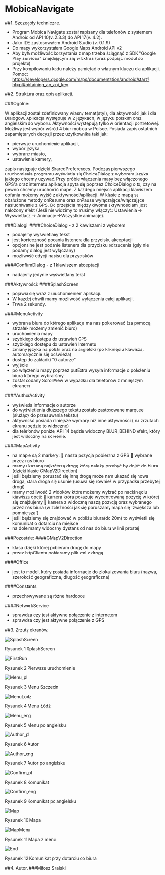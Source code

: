 MobicaNavigate
==============


##1. Szczegóły techniczne.

- Program Mobica Navigate został napisany dla telefonów z systemem Android od API 10(v. 2.3.3) do API 17(v. 4.2).
- Jako IDE zastosowałem Android Studio (v. 0.1.9) 
- Do mapy wykorzystałem Google Maps Android API v2
- Aby była możliwość korzystania z map trzeba ściągnąć z SDK "Google Play services" znajdującym się w Extras (oraz podpiąć moduł do projektu)
- Przy kompilowaniu kodu należy pamiętać o własnym kluczu dla aplikacji. Pomoc: https://developers.google.com/maps/documentation/android/start?hl=pl#obtaining_an_api_key

##2. Struktura oraz opis aplikacji.

###Ogólne:

W aplikacji został zdefiniowany własny temat(styl), dla aktywności jak i dla Dialogów. Aplikacja występuje w 2 językach, w języku polskim oraz angielskim do wyboru. Aktywności występują tylko w orientacji portretowej. Możliwy jest wybór wśród 4 biur mobica w Polsce. Posiada zapis ostatnich zapamiętanych decyzji przez użytkownika taki jak: 

-	pierwsze uruchomienie aplikacji,
-	wybór języka,
-	wybrane miasto,
-	ustawienie kamery, 

zapis następuje dzięki SharedPreferences. Podczas pierwszego uruchomienia programu wyświetla się ChoiceDialog z wyborem języka jakiego chcemy używać. Przy próbie włączenia mapy bez włączonego GPS'a oraz internetu aplikacja spyta się poprzez ChoiceDialog o to, czy na pewno chcemy uruchomić mape. Z każdego miejsca aplikacji klawiszem cofania możemy wyjść z aktywności/aplikacji. W klasie z mapą są obsłużone metody onResume oraz onPause wyłączające/włączające nasłuchiwanie z GPS. Do przejścia między dwoma aktywnościami jest nałożony efekt (Jeśli nie widzimy to musimy włączyć: Ustawienia -> Wyświetlacz -> Animacje ->Wszystkie animacje).


###Dialogi:
####ChoiceDialog -  z 2 klawiszami z wyborem
-	podajemy wyświetlany tekst
-	jest konieczność podania listenera dla przycisku akceptacji
-	opcjonalne jest podanie listenera dla przycisku odrzucenia (gdy nie podamy dialog jest wyłączany)
-	możliwość edycji napisu dla przycisków

####ConfirmDialog  - z 1 klawiszem akceptacji
-	nadajemy jedynie wyświetlany tekst

###Aktywności:
####SplashScreen 
- pojawia się wraz z uruchomieniem aplikacji. 
- W każdej chwili mamy możliwość wyłączenia całej aplikacji. 
- Trwa 2 sekundy. 

####MenuActivity 
-	wybrania biura do którego aplikacja ma nas pokierować (za pomocą strzałek możemy zmienić biuro)
-	uruchomienia mapy
-	szybkiego dostępu do ustawień GPS
-	szybkiego dostępu do ustawień Internetu
-	zmiany języka na polski oraz na angielski (po kliknięciu klawisza, automatycznie się odświeża)
-	dostęp do zakładki "O autorze"
-	wyjście
-	po włączeniu mapy poprzez putExtra wysyła informacje o położeniu biura którego wybraliśmy
-	został dodany ScrollView w wypadku dla telefonów z mniejszym ekranem

####AuthorActivity
-	wyświetla informacje o autorze
-	do wyświetlenia dłuższego tekstu zostało zastosowane marquee (służący do przesuwania tekstu)
-	aktywność posiada mniejsze wymiary niż inne aktywności ( na zrzutach ekranu będzie to widoczne)
-	dla telefonów poniżej API 14 będzie widoczny BLUR_BEHIND efekt, który jest widoczny na screenie.

####MapActivity
-	na mapie są 2 markery:
	nasza pozycja pobierana z GPS
	wybrane przez nas biuro
-	mamy ukazaną najkrótszą drogę którą należy przebyć by dojść do biura (dzięki klasie GMapV2Direction)
-	jeśli będziemy poruszać się inną drogą może nam ukazać się nowa droga, stara droga się usunie (usuwa się również w przypadku przebytej drogi)
-	mamy możliwość 2 widoków które możemy wybrać po naciśnięciu klawisza opcji:
	kamera która pokazuje wycentrowaną pozycję w której się znajdujemy
	kamera z widoczną naszą pozycją oraz wybranego przez nas biura (w zależności jak się poruszamy mapa się 'zwiększa lub pomniejsza')
-	jeśli będziemy się znajdować w pobliżu biura(do 20m) to wyświetli się komunikat o dotarciu na miejsce
-	na dole mamy widoczny dystans od nas do biura w linii prostej

###Pozostałe:
####GMapV2Direction
-	klasa dzięki której pobieram drogę do mapy
-	przez httpClienta pobieramy plik xml z drogą

####Office
-	jest to model, który posiada informacje do zlokalizowania biura (nazwa, szerokość geograficzna, długość geograficzna)

####Constants
-	przechowywane są różne hardcode

####NetworkService
-	sprawdza czy jest aktywne połączenie z internetem
-	sprawdza czy jest aktywne połączenie z GPS

##3. Zrzuty ekranów.


![SplashScreen](http://brokenworld.hostzi.com/mobicanavigate/SplashScreen.png)

Rysunek 1 SplashScreen

![FirstRun](http://brokenworld.hostzi.com/mobicanavigate/FirstRun.png)

Rysunek 2 Pierwsze uruchomienie

![Menu_pl](http://brokenworld.hostzi.com/mobicanavigate/Menu_pl.png)

Rysunek 3 Menu Szczecin

![MenuLodz](http://brokenworld.hostzi.com/mobicanavigate/MenuLodz.png)

Rysunek 4 Menu Łódź

![Menu_eng](http://brokenworld.hostzi.com/mobicanavigate/Menu_eng.png)

Rysunek 5 Menu po angielsku

![Author_pl](http://brokenworld.hostzi.com/mobicanavigate/Author_pl.png)

Rysunek 6 Autor

![Author_eng](http://brokenworld.hostzi.com/mobicanavigate/Author_eng.png)

Rysunek 7 Autor po angielsku

![Confirm_pl](http://brokenworld.hostzi.com/mobicanavigate/Confirm_pl.png)

Rysunek 8 Komunikat

![Confirm_eng](http://brokenworld.hostzi.com/mobicanavigate/Confirm_eng.png)

Rysunek 9 Komunikat po angielsku

![Map](http://brokenworld.hostzi.com/mobicanavigate/Map.png)

Rysunek 10 Mapa

![MapMenu](http://brokenworld.hostzi.com/mobicanavigate/MapMenu.png)

Rysunek 11 Mapa z menu

![End](http://brokenworld.hostzi.com/mobicanavigate/End.png)

Rysunek 12 Komunikat przy dotarciu do biura

##4. Autor.
###Miłosz Skalski
